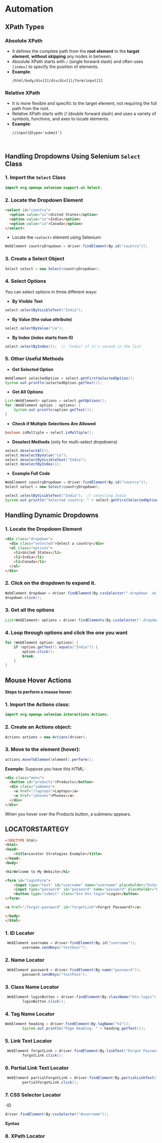 # Automation

## XPath Types

### Absolute XPath
- It defines the complete path from the **root element** to the **target element**, **without skipping** any nodes in between.
- Absolute XPath starts with `/` (single forward slash) and often uses `[index]` to specify the position of elements.
- **Example**:  
  ```xpath
  /html/body/div[2]/div/div[1]/form/input[2]
### Relative XPath
- It is more flexible and specific to the target element, not requiring the full path from the root.
- Relative XPath starts with // (double forward slash) and uses a variety of symbols, functions, and axes to locate elements.
- **Example**:  
  ```xpath
  //input[@type='submit']

  

## Handling Dropdowns Using Selenium `Select` Class

### 1. **Import the `Select` Class**

```java
import org.openqa.selenium.support.ui.Select;
```

### 2. **Locate the Dropdown Element**

```html
<select id="country">
  <option value="us">United States</option>
  <option value="in">India</option>
  <option value="ca">Canada</option>
</select>
```

- Locate the `<select>` element using Selenium:

```java
WebElement countryDropdown = driver.findElement(By.id("country"));
```

### 3. **Create a Select Object**

```java
Select select = new Select(countryDropdown);
```

### 4. **Select Options**

You can select options in three different ways:

- **By Visible Text**
  
```java
select.selectByVisibleText("India");
```

- **By Value (the value attribute)**

```java
select.selectByValue("ca");
```

- **By Index (index starts from 0)**

```java
select.selectByIndex(1);  // "India" if it's second in the list
```

### 5. **Other Useful Methods**

- **Get Selected Option**

```java
WebElement selectedOption = select.getFirstSelectedOption();
System.out.println(selectedOption.getText());
```

- **Get All Options**

```java
List<WebElement> options = select.getOptions();
for (WebElement option : options) {
    System.out.println(option.getText());
}
```

- **Check if Multiple Selections Are Allowed**

```java
boolean isMultiple = select.isMultiple();
```

- **Deselect Methods** (only for multi-select dropdowns)

```java
select.deselectAll();
select.deselectByValue("ca");
select.deselectByVisibleText("India");
select.deselectByIndex(1);
```

- **Example Full Code**

```java
WebElement countryDropdown = driver.findElement(By.id("country"));
Select select = new Select(countryDropdown);

select.selectByVisibleText("India");  // selecting India
System.out.println("Selected country: " + select.getFirstSelectedOption().getText());
```

## **Handling Dynamic Dropdowns**

### 1. **Locate the Dropdown Element**
```html
<div class="dropdown">
  <div class="selected">Select a country</div>
  <ul class="options">
    <li>United States</li>
    <li>India</li>
    <li>Canada</li>
  </ul>
</div>
```
### 2. **Click on the dropdown to expand it.**
```java
WebElement dropdown = driver.findElement(By.cssSelector(".dropdown .selected"));
dropdown.click();
```
### 3. **Get all the options**
```java
List<WebElement> options = driver.findElements(By.cssSelector(".dropdown .options li"));
```
### 4. **Loop through options and click the one you want**
```java
for (WebElement option: options) {
    if (option.getText().equals("India")) {
        option.click();
        break;
    }
}
```
## Mouse Hover Actions

**Steps to perform a mouse hover:**

### 1. Import the Actions class:

```java
import org.openqa.selenium.interactions.Actions;
```

### 2. Create an Actions object:

```java
Actions actions = new Actions(driver);
```

### 3. Move to the element (hover):

```java
actions.moveToElement(element).perform();
```

**Example:**
Suppose you have this HTML:

```html
<div class="menu">
  <button id="products">Products</button>
  <div class="submenu">
    <a href="/laptops">Laptops</a>
    <a href="/phones">Phones</a>
  </div>
</div>
```

When you hover over the Products button, a submenu appears.

## LOCATORSTARTEGY

```html
<!DOCTYPE html>
<html>
<head>
    <title>Locator Strategies Example</title>
</head>
<body>

<h1>Welcome to My Website</h1>

<form id="loginForm">
    <input type="text" id="username" name="username" placeholder="Enter Username" class="input-field">
    <input type="password" id="password" name="password" placeholder="Enter Password" class="input-field">
    <button type="submit" class="btn btn-login">Login</button>
</form>

<a href="/forgot-password" id="forgotLink">Forgot Password?</a>

</body>
</html>
```

### 1. ID Locator

```java
 WebElement username = driver.findElement(By.id("username"));
        username.sendKeys("testUser");
```

### 2. Name Locator

```java
 WebElement password = driver.findElement(By.name("password"));
        password.sendKeys("testPass");
```

### 3. Class Name Locator

```java
 WebElement loginButton = driver.findElement(By.className("btn-login"));
        loginButton.click();
```

### 4. Tag Name Locator

```java
WebElement heading = driver.findElement(By.tagName("h1"));
        System.out.println("Page Heading: " + heading.getText());
```

### 5. Link Text Locator

```java
 WebElement forgotLink = driver.findElement(By.linkText("Forgot Password?"));
        forgotLink.click();
```

### 6. Partial Link Text Locator

```java
 WebElement partialForgotLink = driver.findElement(By.partialLinkText("Forgot"));
        partialForgotLink.click();
```
### 7. CSS Selector Locator

-ID
```java
driver.findElement(By.cssSelector("#username"));
```
**Syntax**
### 8. XPath Locator










